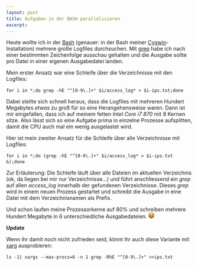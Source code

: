 ```yaml
---
layout: post
title: Aufgaben in der BASH parallelisieren
excerpt: 
---
```

Heute wollte ich in der [Bash][0] (genauer: in der Bash meiner [Cygwin][1]-Installation) mehrere große Logfiles durchsuchen. Mit [grep][2] habe ich nach einer bestimmten Zeichenfolge ausschau gehalten und die Ausgabe sollte pro Datei in einer eigenen Ausgabedatei landen.

Mein erster Ansatz war eine Schleife über die Verzeichnisse mit den Logfiles:

    for i in *;do grep -hE "^[0-9\.]+" $i/access_log* > $i-ips.txt;done

Dabei stellte sich schnell heraus, dass die Logfiles mit mehreren Hundert Megabytes *etwas* zu groß für so eine Herangehensweise waren. Dann ist mir eingefallen, dass ich auf meinem fetten *Intel Core i7 870* mit 8 Kernen sitze. Also lässt sich so eine Aufgabe prima in einzelne Prozesse aufsplitten, damit die CPU auch mal ein wenig ausgelastet wird.

Hier ist mein zweiter Ansatz für die Schleife über alle Verzeichnisse mit Logfiles:

    for i in *;do (grep -hE "^[0-9\.]+" $i/access_log* > $i-ips.txt &);done

Zur Erläuterung: Die Schleife läuft über alle Dateien im aktuellen Verzeichnis (ok, da liegen bei mir nur Verzeichnisse...) und führt anschliessend ein *grep* auf allen *access_log* innerhalb der gefundenen Verzeichnisse. Dieses *grep* wird in einem neuen Prozess gestartet und schreibt die Ausgabe in eine Datei mit dem Verzeichnisnamen als Prefix.

Und schon laufen meine Prozessorkerne auf 80% und schreiben mehrere Hundert Megabyte in 6 unterschiedliche Ausgabedateien. ![;-)](/img/emotes/face-wink.png)

**Update**

Wenn ihr damit noch nicht zufrieden seid, könnt ihr auch diese Variante mit [xarg][3] ausprobieren:

    ls -1| xargs --max-procs=6 -n 1 grep -RhE "^[0-9\.]+" >>ips.txt

[0]: http://tldp.org/LDP/abs/html/
[1]: http://cygwin.com/
[2]: http://linux.die.net/man/1/grep
[3]: http://linux.die.net/man/1/xargs

